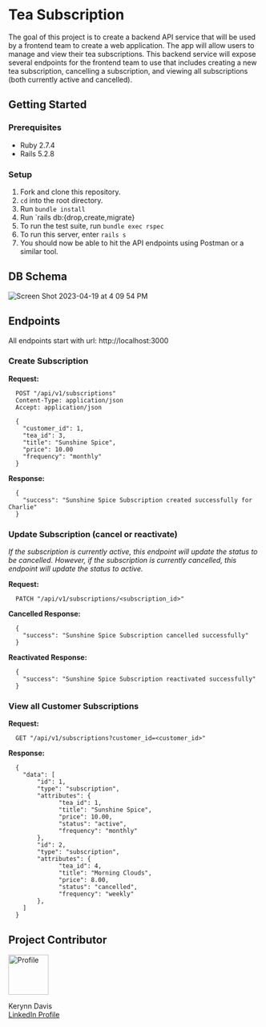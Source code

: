 # Tea Subscription

The goal of this project is to create a backend API service that will be used by a frontend team to create a web application. The app will allow users to manage and view their tea subscriptions. This backend service will expose several endpoints for the frontend team to use that includes creating a new tea subscription, cancelling a subscription, and viewing all subscriptions (both currently active and cancelled).

## Getting Started

### Prerequisites

* Ruby 2.7.4
* Rails 5.2.8

### Setup

1. Fork and clone this repository.
2. `cd` into the root directory.
3. Run `bundle install`
4. Run `rails db:{drop,create,migrate}
5. To run the test suite, run `bundle exec rspec`
6. To run this server, enter `rails s`
7. You should now be able to hit the API endpoints using Postman or a similar tool.

## DB Schema

![Screen Shot 2023-04-19 at 4 09 54 PM](https://user-images.githubusercontent.com/111480866/233220171-e6bf73df-a617-4c3f-b51b-cf258ed92619.png)

## Endpoints

All endpoints start with url: http://localhost:3000

### Create Subscription

**Request:**
```
  POST "/api/v1/subscriptions"
  Content-Type: application/json
  Accept: application/json

  {
    "customer_id": 1,
    "tea_id": 3,
    "title": "Sunshine Spice",
    "price": 10.00
    "frequency": "monthly"
  }
```

**Response:**
```
  {
    "success": "Sunshine Spice Subscription created successfully for Charlie" 
  }
```

### Update Subscription (cancel or reactivate)
  *If the subscription is currently active, this endpoint will update the status to be cancelled. However, if the subscription is currently cancelled, this endpoint will update the status to active.*

**Request:**
```
  PATCH "/api/v1/subscriptions/<subscription_id>"
```

**Cancelled Response:**
```
  {
    "success": "Sunshine Spice Subscription cancelled successfully"
  }
```

**Reactivated Response:**
```
  {
    "success": "Sunshine Spice Subscription reactivated successfully"
  }
```

### View all Customer Subscriptions

**Request:**
```
  GET "/api/v1/subscriptions?customer_id=<customer_id>"
```

**Response:**
```
  {
    "data": [
        "id": 1,
        "type": "subscription",
        "attributes": {
              "tea_id": 1,
              "title": "Sunshine Spice",
              "price": 10.00,
              "status": "active",
              "frequency": "monthly"
        },
        "id": 2,
        "type": "subscription",
        "attributes": {
              "tea_id": 4,
              "title": "Morning Clouds",
              "price": 8.00,
              "status": "cancelled",
              "frequency": "weekly"
        },
    ]
  }
```

## Project Contributor

<div align="left">
  <img src="https://avatars.githubusercontent.com/u/111480866?v=4" alt="Profile" width="80" height="80">
  <p align="left">
    Kerynn Davis<br>
    <a href="https://www.linkedin.com/in/kerynn-davis/">LinkedIn Profile</a>
  </p>
</div>
